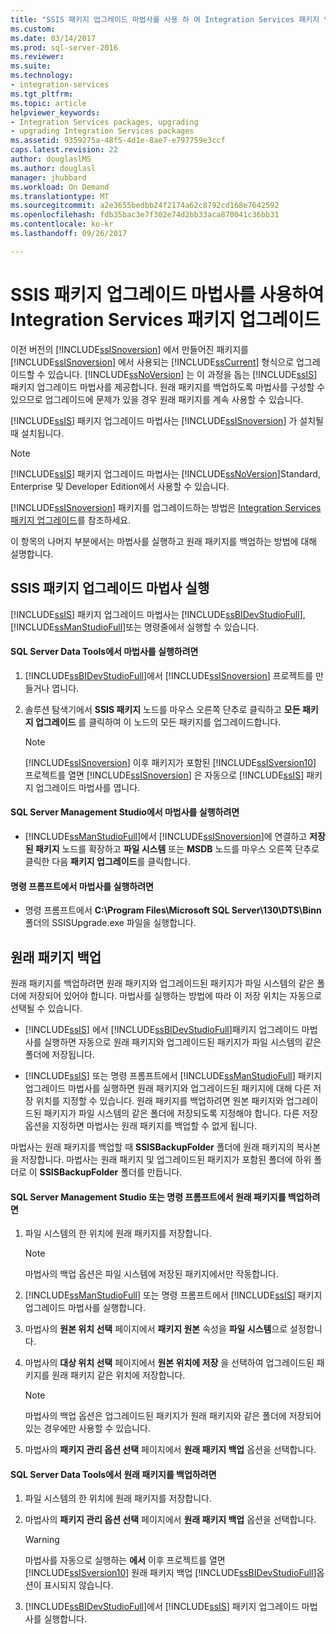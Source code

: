 ```yaml
---
title: "SSIS 패키지 업그레이드 마법사를 사용 하 여 Integration Services 패키지 업그레이드 | Microsoft Docs"
ms.custom: 
ms.date: 03/14/2017
ms.prod: sql-server-2016
ms.reviewer: 
ms.suite: 
ms.technology:
- integration-services
ms.tgt_pltfrm: 
ms.topic: article
helpviewer_keywords:
- Integration Services packages, upgrading
- upgrading Integration Services packages
ms.assetid: 9359275a-48f5-4d1e-8ae7-e797759e3ccf
caps.latest.revision: 22
author: douglaslMS
ms.author: douglasl
manager: jhubbard
ms.workload: On Demand
ms.translationtype: MT
ms.sourcegitcommit: a2e3655bedbb24f2174a62c8792cd168e7642592
ms.openlocfilehash: fdb35bac3e7f302e74d2bb33aca870041c36bb31
ms.contentlocale: ko-kr
ms.lasthandoff: 09/26/2017

---
```

# <a name="upgrade-integration-services-packages-using-the-ssis-package-upgrade-wizard"></a>SSIS 패키지 업그레이드 마법사를 사용하여 Integration Services 패키지 업그레이드
  이전 버전의 [!INCLUDE[ssISnoversion](../../includes/ssisnoversion-md.md)] 에서 만들어진 패키지를 [!INCLUDE[ssISnoversion](../../includes/ssisnoversion-md.md)] 에서 사용되는 [!INCLUDE[ssCurrent](../../includes/sscurrent-md.md)] 형식으로 업그레이드할 수 있습니다. [!INCLUDE[ssNoVersion](../../includes/ssnoversion-md.md)] 는 이 과정을 돕는 [!INCLUDE[ssIS](../../includes/ssis-md.md)] 패키지 업그레이드 마법사를 제공합니다. 원래 패키지를 백업하도록 마법사를 구성할 수 있으므로 업그레이드에 문제가 있을 경우 원래 패키지를 계속 사용할 수 있습니다.  
  
 [!INCLUDE[ssIS](../../includes/ssis-md.md)] 패키지 업그레이드 마법사는 [!INCLUDE[ssISnoversion](../../includes/ssisnoversion-md.md)] 가 설치될 때 설치됩니다.  
  
> [!NOTE]  
>  [!INCLUDE[ssIS](../../includes/ssis-md.md)] 패키지 업그레이드 마법사는 [!INCLUDE[ssNoVersion](../../includes/ssnoversion-md.md)]Standard, Enterprise 및 Developer Edition에서 사용할 수 있습니다.  
  
 [!INCLUDE[ssISnoversion](../../includes/ssisnoversion-md.md)] 패키지를 업그레이드하는 방법은 [Integration Services 패키지 업그레이드](../../integration-services/install-windows/upgrade-integration-services-packages.md)를 참조하세요.  
  
 이 항목의 나머지 부분에서는 마법사를 실행하고 원래 패키지를 백업하는 방법에 대해 설명합니다.  
  
## <a name="running-the-ssis-package-upgrade-wizard"></a>SSIS 패키지 업그레이드 마법사 실행  
 [!INCLUDE[ssIS](../../includes/ssis-md.md)] 패키지 업그레이드 마법사는 [!INCLUDE[ssBIDevStudioFull](../../includes/ssbidevstudiofull-md.md)], [!INCLUDE[ssManStudioFull](../../includes/ssmanstudiofull-md.md)]또는 명령줄에서 실행할 수 있습니다.  
  
#### <a name="to-run-the-wizard-from-sql-server-data-tools"></a>SQL Server Data Tools에서 마법사를 실행하려면  
  
1.  [!INCLUDE[ssBIDevStudioFull](../../includes/ssbidevstudiofull-md.md)]에서 [!INCLUDE[ssISnoversion](../../includes/ssisnoversion-md.md)] 프로젝트를 만들거나 엽니다.  
  
2.  솔루션 탐색기에서 **SSIS 패키지** 노드를 마우스 오른쪽 단추로 클릭하고 **모든 패키지 업그레이드** 를 클릭하여 이 노드의 모든 패키지를 업그레이드합니다.  
  
    > [!NOTE]  
    >  [!INCLUDE[ssISnoversion](../../includes/ssisnoversion-md.md)] 이후 패키지가 포함된 [!INCLUDE[ssISversion10](../../includes/ssisversion10-md.md)] 프로젝트를 열면 [!INCLUDE[ssISnoversion](../../includes/ssisnoversion-md.md)] 은 자동으로 [!INCLUDE[ssIS](../../includes/ssis-md.md)] 패키지 업그레이드 마법사를 엽니다.  
  
#### <a name="to-run-the-wizard-from-sql-server-management-studio"></a>SQL Server Management Studio에서 마법사를 실행하려면  
  
-   [!INCLUDE[ssManStudioFull](../../includes/ssmanstudiofull-md.md)]에서 [!INCLUDE[ssISnoversion](../../includes/ssisnoversion-md.md)]에 연결하고 **저장된 패키지** 노드를 확장하고 **파일 시스템** 또는 **MSDB** 노드를 마우스 오른쪽 단추로 클릭한 다음 **패키지 업그레이드**를 클릭합니다.  
  
#### <a name="to-run-the-wizard-at-the-command-prompt"></a>명령 프롬프트에서 마법사를 실행하려면  
  
-   명령 프롬프트에서 **C:\Program Files\Microsoft SQL Server\130\DTS\Binn** 폴더의 SSISUpgrade.exe 파일을 실행합니다.  
  
## <a name="backing-up-the-original-packages"></a>원래 패키지 백업  
 원래 패키지를 백업하려면 원래 패키지와 업그레이드된 패키지가 파일 시스템의 같은 폴더에 저장되어 있어야 합니다. 마법사를 실행하는 방법에 따라 이 저장 위치는 자동으로 선택될 수 있습니다.  
  
-   [!INCLUDE[ssIS](../../includes/ssis-md.md)] 에서 [!INCLUDE[ssBIDevStudioFull](../../includes/ssbidevstudiofull-md.md)]패키지 업그레이드 마법사를 실행하면 자동으로 원래 패키지와 업그레이드된 패키지가 파일 시스템의 같은 폴더에 저장됩니다.  
  
-   [!INCLUDE[ssIS](../../includes/ssis-md.md)] 또는 명령 프롬프트에서 [!INCLUDE[ssManStudioFull](../../includes/ssmanstudiofull-md.md)] 패키지 업그레이드 마법사를 실행하면 원래 패키지와 업그레이드된 패키지에 대해 다른 저장 위치를 지정할 수 있습니다. 원래 패키지를 백업하려면 원본 패키지와 업그레이드된 패키지가 파일 시스템의 같은 폴더에 저장되도록 지정해야 합니다. 다른 저장 옵션을 지정하면 마법사는 원래 패키지를 백업할 수 없게 됩니다.  
  
 마법사는 원래 패키지를 백업할 때 **SSISBackupFolder** 폴더에 원래 패키지의 복사본을 저장합니다. 마법사는 원래 패키지 및 업그레이드된 패키지가 포함된 폴더에 하위 폴더로 이 **SSISBackupFolder** 폴더를 만듭니다.  
  
#### <a name="to-back-up-the-original-packages-in-sql-server-management-studio-or-at-the-command-prompt"></a>SQL Server Management Studio 또는 명령 프롬프트에서 원래 패키지를 백업하려면  
  
1.  파일 시스템의 한 위치에 원래 패키지를 저장합니다.  
  
    > [!NOTE]  
    >  마법사의 백업 옵션은 파일 시스템에 저장된 패키지에서만 작동합니다.  
  
2.  [!INCLUDE[ssManStudioFull](../../includes/ssmanstudiofull-md.md)] 또는 명령 프롬프트에서 [!INCLUDE[ssIS](../../includes/ssis-md.md)] 패키지 업그레이드 마법사를 실행합니다.  
  
3.  마법사의 **원본 위치 선택** 페이지에서 **패키지 원본** 속성을 **파일 시스템**으로 설정합니다.  
  
4.  마법사의 **대상 위치 선택** 페이지에서 **원본 위치에 저장** 을 선택하여 업그레이드된 패키지를 원래 패키지 같은 위치에 저장합니다.  
  
    > [!NOTE]  
    >  마법사의 백업 옵션은 업그레이드된 패키지가 원래 패키지와 같은 폴더에 저장되어 있는 경우에만 사용할 수 있습니다.  
  
5.  마법사의 **패키지 관리 옵션 선택** 페이지에서 **원래 패키지 백업** 옵션을 선택합니다.  
  
#### <a name="to-back-up-the-original-packages-in-sql-server-data-tools"></a>SQL Server Data Tools에서 원래 패키지를 백업하려면  
  
1.  파일 시스템의 한 위치에 원래 패키지를 저장합니다.  
  
2.  마법사의 **패키지 관리 옵션 선택** 페이지에서 **원래 패키지 백업** 옵션을 선택합니다.  
  
    > [!WARNING]  
    >  마법사를 자동으로 실행하는 **에서** 이후 프로젝트를 열면 [!INCLUDE[ssISversion10](../../includes/ssisversion10-md.md)] 원래 패키지 백업 [!INCLUDE[ssBIDevStudioFull](../../includes/ssbidevstudiofull-md.md)]옵션이 표시되지 않습니다.  
  
3.  [!INCLUDE[ssBIDevStudioFull](../../includes/ssbidevstudiofull-md.md)]에서 [!INCLUDE[ssIS](../../includes/ssis-md.md)] 패키지 업그레이드 마법사를 실행합니다.  
  
  

